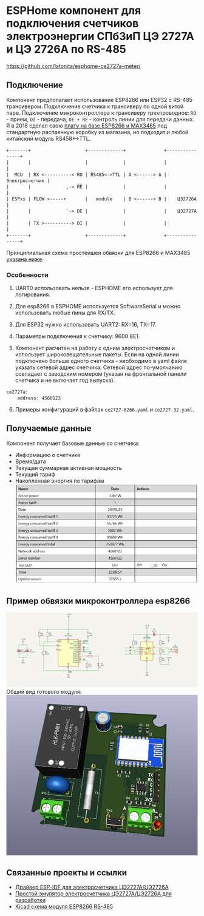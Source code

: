 # ESPHome компонент для подключения счетчиков электроэнергии СПбЗиП ЦЭ 2727А и ЦЭ 2726А по RS-485
https://github.com/latonita/esphome-ce2727a-meter/

## Подключение

Компонент предполагает использование ESP8266 или ESP32 с RS-485 трансивером.
Подключение счетчика к трансиверу по одной витой паре.
Подключение микроконтроллера к трансиверу трехпроводное: 
``RO`` - прием, 
``DI`` - передача, 
``DE + R̅E̅``  - контроль линии для передачи данных.
Я в 2018 сделал свою [плату на базе ESP8266 и MAX3485](https://github.com/latonita/kicad-various-shematics/tree/master/esp8266-rs485-box-70x70) под стандартную распаечную коробку из магазина, но подходит и любой китайский модуль RS458<->TTL.
```
+-------+                    +-------------+              +----------------+
|       |                    |             |              |                |
|  MCU  | RX <----------< RO | RS485<->TTL | A <------> A | Электросчетчик |
|       |             ,-> R̅E̅ |             |              |                |
| ESPxx | FLOW >-----+       |   module    | B <------> B |    ЦЭ2726А     |
|       |             `-> DE |             |              |    ЦЭ2727А     |
|       | TX >----------> DI |             |              |                |
+-------+                    +-------------+              +----------------+
```
Принципиальная схема простейшей обвязки для ESP8266 и MAX3485 [указана ниже](#пример-обвязки-микроконтроллера-esp8266).

### Особенности
1. UART0 использовать нельзя - ESPHOME его использует для логирования.

2. Для esp8266 в ESPHOME используется SoftwareSerial и можно использовать любые пины для RX/TX. 

3. Для ESP32 нужно использовать UART2: RX=16, TX=17.

4. Параметры подключения к счетчику: 9600 8E1.

5. Компонент расчитан на работу с одним электросчетчиком и использует широковещательные пакеты.
Если на одной линии подключено больше одного счетчика - необходимо в yaml файле указать сетевой адрес счетчика. Сетевой адрес по-умолчанию совпадает с заводским номером (указан на фронтальной панели счетчика и не включает год выпуска). 
```
ce2727a:
    address: 4560123
```
6. Примеры конфигураций в файлах `ce2727-8266.yaml` и `ce2727-32.yaml`.

## Получаемые данные
Компонент получает базовые данные со счетчика:
- Информацию о счетчике
- Время/дата
- Текущая суммарная активная мощность
- Текущий тариф
- Накопленная энергия по тарифам
![Пример полученных данных](images/ce2727a-sensors.png)

## Пример обвязки микроконтроллера esp8266
![Обвязка микроконтроллера](images/esp8266-rs485.png)
Общий вид готового модуля: 
![Модуль esp8266 rs-485](https://raw.githubusercontent.com/latonita/kicad-various-shematics/master/esp8266-rs485-box-70x70/rs485module.png)

## Связанные проекты и ссылки
- [Драйвер ESP-IDF для электросчетчика ЦЭ2727А/ЦЭ2726А](https://github.com/latonita/ce2727a-driver)
- [Простой эмулятор электросчетчика ЦЭ2727А/ЦЭ2726А для разработки](https://github.com/latonita/ce2727a-emulator-js)
- [Kicad схема модуля ESP8266 RS-485](https://github.com/latonita/kicad-various-shematics/tree/master/esp8266-rs485-box-70x70)


